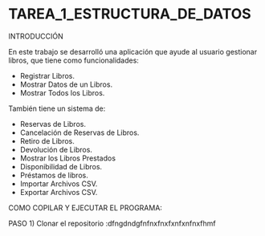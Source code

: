 # TAREA_1_ESTRUCTURA_DE_DATOS

INTRODUCCIÓN

En este trabajo se desarrolló una aplicación que ayude al usuario gestionar libros, que tiene como funcionalidades:
* Registrar Libros.
* Mostrar Datos de un Libros.
* Mostrar Todos los Libros.

También tiene un sistema de:
* Reservas de Libros.
* Cancelación de Reservas de Libros.
* Retiro de Libros.
* Devolución de Libros.
* Mostrar los Libros Prestados
* Disponibilidad de Libros.
* Préstamos de libros. 
* Importar Archivos CSV.
* Exportar Archivos CSV.

COMO COPILAR Y EJECUTAR EL PROGRAMA:

PASO 1) Clonar el repositorio :dfngdndgfnfnxfnxfxnfxnfnxfhmf


  
